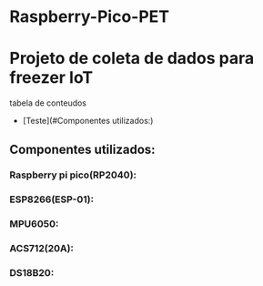 # Raspberry-Pico-PET
# Projeto de coleta de dados para freezer IoT

tabela de conteudos 

* [Teste](#Componentes utilizados:) 








## Componentes utilizados:
###   Raspberry pi pico(RP2040):

###   ESP8266(ESP-01):

###   MPU6050:

###   ACS712(20A):

###   DS18B20:
